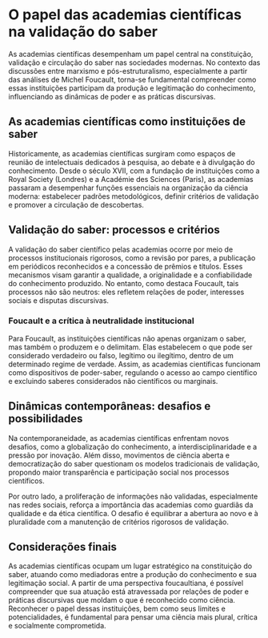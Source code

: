 # O papel das academias científicas na validação do saber

As academias científicas desempenham um papel central na constituição, validação e circulação do saber nas sociedades modernas. No contexto das discussões entre marxismo e pós-estruturalismo, especialmente a partir das análises de Michel Foucault, torna-se fundamental compreender como essas instituições participam da produção e legitimação do conhecimento, influenciando as dinâmicas de poder e as práticas discursivas.

## As academias científicas como instituições de saber

Historicamente, as academias científicas surgiram como espaços de reunião de intelectuais dedicados à pesquisa, ao debate e à divulgação do conhecimento. Desde o século XVII, com a fundação de instituições como a Royal Society (Londres) e a Académie des Sciences (Paris), as academias passaram a desempenhar funções essenciais na organização da ciência moderna: estabelecer padrões metodológicos, definir critérios de validação e promover a circulação de descobertas.

## Validação do saber: processos e critérios

A validação do saber científico pelas academias ocorre por meio de processos institucionais rigorosos, como a revisão por pares, a publicação em periódicos reconhecidos e a concessão de prêmios e títulos. Esses mecanismos visam garantir a qualidade, a originalidade e a confiabilidade do conhecimento produzido. No entanto, como destaca Foucault, tais processos não são neutros: eles refletem relações de poder, interesses sociais e disputas discursivas.

### Foucault e a crítica à neutralidade institucional

Para Foucault, as instituições científicas não apenas organizam o saber, mas também o produzem e o delimitam. Elas estabelecem o que pode ser considerado verdadeiro ou falso, legítimo ou ilegítimo, dentro de um determinado regime de verdade. Assim, as academias científicas funcionam como dispositivos de poder-saber, regulando o acesso ao campo científico e excluindo saberes considerados não científicos ou marginais.

## Dinâmicas contemporâneas: desafios e possibilidades

Na contemporaneidade, as academias científicas enfrentam novos desafios, como a globalização do conhecimento, a interdisciplinaridade e a pressão por inovação. Além disso, movimentos de ciência aberta e democratização do saber questionam os modelos tradicionais de validação, propondo maior transparência e participação social nos processos científicos.

Por outro lado, a proliferação de informações não validadas, especialmente nas redes sociais, reforça a importância das academias como guardiãs da qualidade e da ética científica. O desafio é equilibrar a abertura ao novo e à pluralidade com a manutenção de critérios rigorosos de validação.

## Considerações finais

As academias científicas ocupam um lugar estratégico na constituição do saber, atuando como mediadoras entre a produção do conhecimento e sua legitimação social. A partir de uma perspectiva foucaultiana, é possível compreender que sua atuação está atravessada por relações de poder e práticas discursivas que moldam o que é reconhecido como ciência. Reconhecer o papel dessas instituições, bem como seus limites e potencialidades, é fundamental para pensar uma ciência mais plural, crítica e socialmente comprometida.
